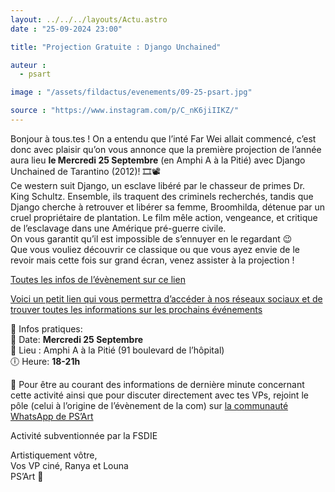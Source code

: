 ```yaml
---
layout: ../../../layouts/Actu.astro
date : "25-09-2024 23:00"

title: "Projection Gratuite : Django Unchained"

auteur :
  - psart

image : "/assets/fildactus/evenements/09-25-psart.jpg"

source : "https://www.instagram.com/p/C_nK6jiIIKZ/"
---
```


Bonjour à tous.tes ! On a entendu que l’inté Far Wei allait commencé, c’est donc avec plaisir qu’on vous annonce que la première projection de l’année aura lieu __le Mercredi 25 Septembre__ (en Amphi A à la Pitié) avec Django Unchained de Tarantino (2012)! 🎞📽  
Ce western suit Django, un esclave libéré par le chasseur de primes Dr. King Schultz. Ensemble, ils traquent des criminels recherchés, tandis que Django cherche à retrouver et libérer sa femme, Broomhilda, détenue par un cruel propriétaire de plantation. Le film mêle action, vengeance, et critique de l’esclavage dans une Amérique pré-guerre civile.  
On vous garantit qu’il est impossible de s’ennuyer en le regardant 😉  
Que vous vouliez découvrir ce classique ou que vous ayez envie de le revoir mais cette fois sur grand écran, venez assister à la projection !  

[Toutes les infos de l’évènement sur ce lien](https://facebook.com/events/s/projection-psart-django/498794216113809/)

[Voici un petit lien qui vous permettra d’accéder à nos réseaux sociaux et de trouver toutes les informations sur les prochains événements](https://linktr.ee/ps.art)

📣 Infos pratiques:  
📅 Date: __Mercredi 25 Septembre__  
📍 Lieu : Amphi A à la Pitié (91 boulevard de l’hôpital)  
🕕 Heure: __18-21h__

🤔 Pour être au courant des informations de dernière minute concernant cette activité ainsi que pour discuter directement avec tes VPs, rejoint le pôle (celui à l’origine de l’évènement de la com) sur [la communauté WhatsApp de PS’Art](https://chat.whatsapp.com/CyvAQjs9ssc6t2GsDVVZJm) 

Activité subventionnée par la FSDIE

Artistiquement vôtre,  
Vos VP ciné, Ranya et Louna  
PS’Art 🦜
